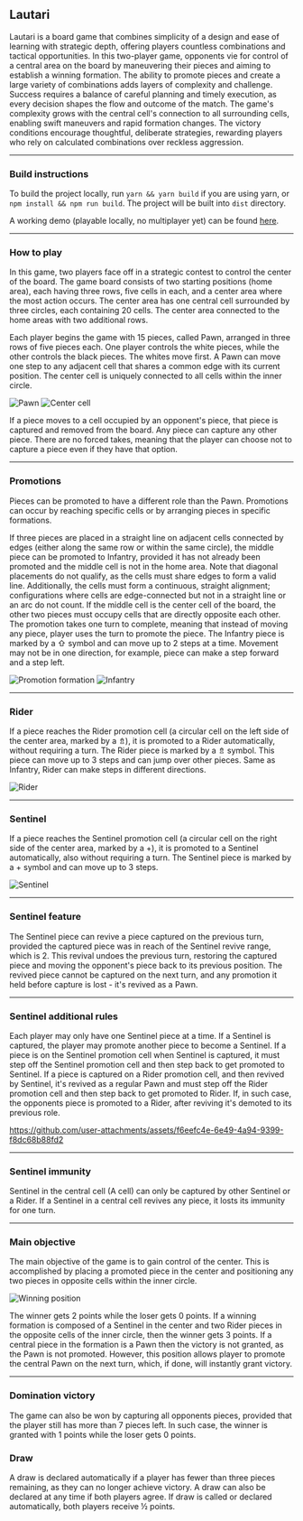 ## Lautari

Lautari is a board game that combines simplicity of a design and ease of learning with strategic depth, offering players countless combinations and tactical opportunities. In this two-player game, opponents vie for control of a central area on the board by maneuvering their pieces and aiming to establish a winning formation. The ability to promote pieces and create a large variety of combinations adds layers of complexity and challenge. Success requires a balance of careful planning and timely execution, as every decision shapes the flow and outcome of the match. The game's complexity grows with the central cell's connection to all surrounding cells, enabling swift maneuvers and rapid formation changes. The victory conditions encourage thoughtful, deliberate strategies, rewarding players who rely on calculated combinations over reckless aggression.

---

### Build instructions

To build the project locally, run `yarn && yarn build` if you are using yarn, or `npm install && npm run build`. The project will be built into `dist` directory.

A working demo (playable locally, no multiplayer yet) can be found [here](https://ivanovsaleksejs.github.io/lautari/).

---

### How to play

In this game, two players face off in a strategic contest to control the center of the board. The game board consists of two starting positions (home area), each having three rows, five cells in each, and a center area where the most action occurs. The center area has one central cell surrounded by three circles, each containing 20 cells. The center area connected to the home areas with two additional rows.

Each player begins the game with 15 pieces, called Pawn, arranged in three rows of five pieces each. One player controls the white pieces, while the other controls the black pieces. The whites move first. A Pawn can move one step to any adjacent cell that shares a common edge with its current position. The center cell is uniquely connected to all cells within the inner circle.

![Pawn](src/images/pawn.png) ![Center cell](src/images/center.png)

If a piece moves to a cell occupied by an opponent's piece, that piece is captured and removed from the board. Any piece can capture any other piece. There are no forced takes, meaning that the player can choose not to capture a piece even if they have that option.

---

### Promotions

Pieces can be promoted to have a different role than the Pawn. Promotions can occur by reaching specific cells or by arranging pieces in specific formations.

If three pieces are placed in a straight line on adjacent cells connected by edges (either along the same row or within the same circle), the middle piece can be promoted to Infantry, provided it has not already been promoted and the middle cell is not in the home area. Note that diagonal placements do not qualify, as the cells must share edges to form a valid line. Additionally, the cells must form a continuous, straight alignment; configurations where cells are edge-connected but not in a straight line or an arc do not count. If the middle cell is the center cell of the board, the other two pieces must occupy cells that are directly opposite each other. The promotion takes one turn to complete, meaning that instead of moving any piece, player uses the turn to promote the piece. The Infantry piece is marked by a ⇧ symbol and can move up to 2 steps at a time. Movement may not be in one direction, for example, piece can make a step forward and a step left.

![Promotion formation](src/images/promotion.png) ![Infantry](src/images/infantry.png)

---

### Rider

If a piece reaches the Rider promotion cell (a circular cell on the left side of the center area, marked by a ⇯), it is promoted to a Rider automatically, without requiring a turn. The Rider piece is marked by a ⇯ symbol. This piece can move up to 3 steps and can jump over other pieces. Same as Infantry, Rider can make steps in different directions.

![Rider](src/images/rider.png)

---

### Sentinel

If a piece reaches the Sentinel promotion cell (a circular cell on the right side of the center area, marked by a +), it is promoted to a Sentinel automatically, also without requiring a turn. The Sentinel piece is marked by a + symbol and can move up to 3 steps.

![Sentinel](src/images/sentinel.png)

---

### Sentinel feature

The Sentinel piece can revive a piece captured on the previous turn, provided the captured piece was in reach of the Sentinel revive range, which is 2. This revival undoes the previous turn, restoring the captured piece and moving the opponent's piece back to its previous position. The revived piece cannot be captured on the next turn, and any promotion it held before capture is lost - it's revived as a Pawn.

---

### Sentinel additional rules

Each player may only have one Sentinel piece at a time. If a Sentinel is captured, the player may promote another piece to become a Sentinel. If a piece is on the Sentinel promotion cell when Sentinel is captured, it must step off the Sentinel promotion cell and then step back to get promoted to Sentinel. If a piece is captured on a Rider promotion cell, and then revived by Sentinel, it's revived as a regular Pawn and must step off the Rider promotion cell and then step back to get promoted to Rider. If, in such case, the opponents piece is promoted to a Rider, after reviving it's demoted to its previous role.

https://github.com/user-attachments/assets/f6eefc4e-6e49-4a94-9399-f8dc68b88fd2

---

### Sentinel immunity

Sentinel in the central cell (A cell) can only be captured by other Sentinel or a Rider. If a Sentinel in a central cell revives any piece, it losts its immunity for one turn.

---

### Main objective

The main objective of the game is to gain control of the center. This is accomplished by placing a promoted piece in the center and positioning any two pieces in opposite cells within the inner circle.

![Winning position](src/images/winning.png)

The winner gets 2 points while the loser gets 0 points. If a winning formation is composed of a Sentinel in the center and two Rider pieces in the opposite cells of the inner circle, then the winner gets 3 points. If a central piece in the formation is a Pawn then the victory is not granted, as the Pawn is not promoted. However, this position allows player to promote the central Pawn on the next turn, which, if done, will instantly grant victory.

---

### Domination victory

The game can also be won by capturing all opponents pieces, provided that the player still has more than 7 pieces left. In such case, the winner is granted with 1 points while the loser gets 0 points.

### Draw

A draw is declared automatically if a player has fewer than three pieces remaining, as they can no longer achieve victory. A draw can also be declared at any time if both players agree. If draw is called or declared automatically, both players receive ½ points.
